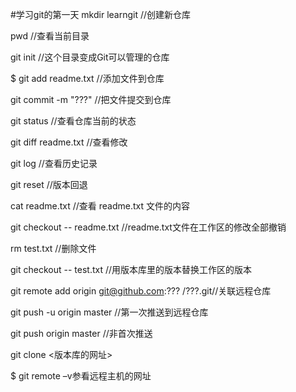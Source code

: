#学习git的第一天
mkdir  learngit //创建新仓库

pwd //查看当前目录

git init //这个目录变成Git可以管理的仓库

$ git add readme.txt  //添加文件到仓库

git commit -m "???"  //把文件提交到仓库

git status //查看仓库当前的状态

git diff  readme.txt //查看修改

git log //查看历史记录

git reset  //版本回退

cat readme.txt //查看 readme.txt 文件的内容

git checkout -- readme.txt //readme.txt文件在工作区的修改全部撤销

rm test.txt //删除文件

git checkout -- test.txt //用版本库里的版本替换工作区的版本

git remote add origin git@github.com:??? /???.git//关联远程仓库

git push -u origin master  //第一次推送到远程仓库

git push origin master //非首次推送

git clone <版本库的网址>

$ git remote –v参看远程主机的网址
```
